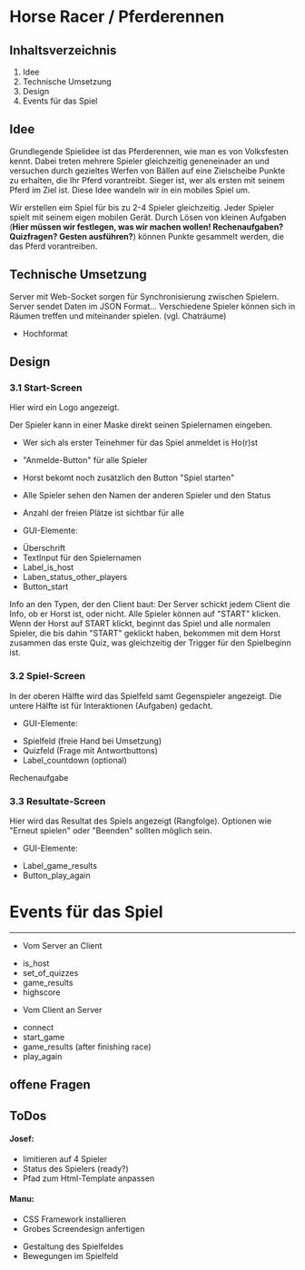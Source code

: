 Horse Racer / Pferderennen
======================

Inhaltsverzeichnis
----------------------
1. Idee
2. Technische Umsetzung
3. Design
4. Events für das Spiel

Idee
----------------------
Grundlegende Spielidee ist das Pferderennen, wie man es von Volksfesten kennt. Dabei treten mehrere Spieler gleichzeitig geneneinader an und versuchen durch gezieltes Werfen von Bällen auf eine Zielscheibe Punkte zu erhalten, die Ihr Pferd vorantreibt. Sieger ist, wer als ersten mit seinem Pferd im Ziel ist. Diese Idee wandeln wir in ein mobiles Spiel um.

Wir erstellen eim Spiel für bis zu 2-4 Spieler gleichzeitig. Jeder Spieler spielt mit seinem eigen mobilen Gerät. Durch Lösen von kleinen Aufgaben (**Hier müssen wir festlegen, was wir machen wollen! Rechenaufgaben? Quizfragen? Gesten ausführen?**) können Punkte gesammelt werden, die das Pferd vorantreiben.

Technische Umsetzung
----------------------------------------------
Server mit Web-Socket sorgen für Synchronisierung zwischen Spielern.
Server sendet Daten im JSON Format...
Verschiedene Spieler können sich in
Räumen treffen und miteinander spielen.
(vgl. Chaträume)

* Hochformat

Design
----------------------
### 3.1 Start-Screen
Hier wird ein Logo angezeigt.

Der Spieler kann in einer Maske direkt seinen Spielernamen eingeben.

* Wer sich als erster Teinehmer für das Spiel anmeldet is Ho(r)st
* "Anmelde-Button" für alle Spieler
* Horst bekomt noch zusätzlich den Button "Spiel starten"
* Alle Spieler sehen den Namen der anderen Spieler und den Status
* Anzahl der freien Plätze ist sichtbar für alle

* GUI-Elemente:
- Überschrift
- TextInput für den Spielernamen
- Label_is_host
- Laben_status_other_players
- Button_start

Info an den Typen, der den Client baut:
Der Server schickt jedem Client die Info, ob er Horst ist, oder nicht.
Alle Spieler können auf "START" klicken. Wenn der Horst auf START klickt, beginnt das Spiel und alle normalen Spieler, die bis dahin "START" geklickt haben, bekommen mit dem Horst zusammen das erste Quiz, was gleichzeitig der Trigger für den Spielbeginn ist.


### 3.2 Spiel-Screen
In der oberen Hälfte wird das Spielfeld samt Gegenspieler angezeigt.
Die untere Hälfte ist für Interaktionen (Aufgaben) gedacht.

* GUI-Elemente:
- Spielfeld (freie Hand bei Umsetzung)
- Quizfeld (Frage mit Antwortbuttons)
- Label_countdown (optional)


Rechenaufgabe

### 3.3 Resultate-Screen
Hier wird das Resultat des Spiels angezeigt (Rangfolge).
Optionen wie "Erneut spielen" oder "Beenden" sollten möglich sein.

* GUI-Elemente:
- Label_game_results
- Button_play_again


# Events für das Spiel
----------------------
* Vom Server an Client
- is_host
- set_of_quizzes
- game_results
- highscore

* Vom Client an Server
- connect
- start_game
- game_results (after finishing race)
- play_again

offene Fragen
----------------------

ToDos
----------------------

#### Josef:
* limitieren auf 4 Spieler
* Status des Spielers (ready?)
* Pfad zum Html-Template anpassen

#### Manu:
* CSS Framework installieren
* Grobes Screendesign anfertigen
- Gestaltung des Spielfeldes
- Bewegungen im Spielfeld

